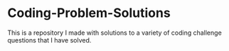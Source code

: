 # Coding-Problem-Solutions
This is a repository I made with solutions to a variety of coding challenge questions that I have solved. 
